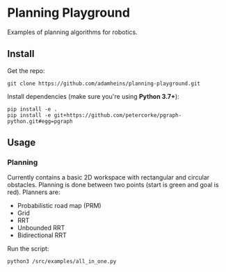 # Planning Playground

Examples of planning algorithms for robotics.

## Install

Get the repo:
```
git clone https://github.com/adamheins/planning-playground.git
```

Install dependencies (make sure you're using **Python 3.7+**):
```
pip install -e .
pip install -e git+https://github.com/petercorke/pgraph-python.git#egg=pgraph
```

## Usage


### Planning

Currently contains a basic 2D workspace with rectangular and circular
obstacles. Planning is done between two points (start is green and goal is
red). Planners are:

* Probabilistic road map (PRM)
* Grid
* RRT
* Unbounded RRT
* Bidirectional RRT

Run the script:
```
python3 /src/examples/all_in_one.py
```
